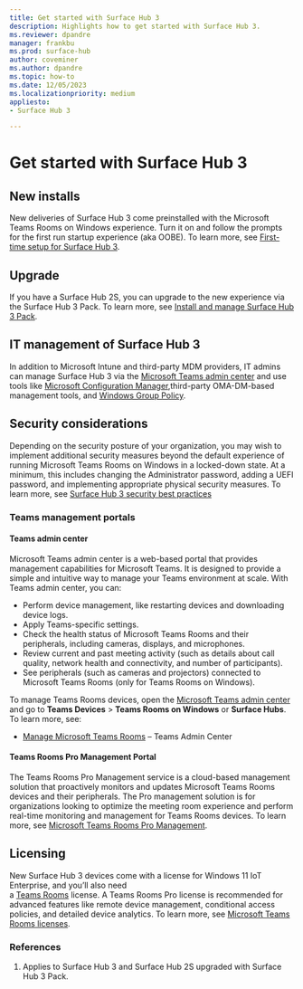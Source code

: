 ```yaml
---
title: Get started with Surface Hub 3
description: Highlights how to get started with Surface Hub 3.
ms.reviewer: dpandre
manager: frankbu
ms.prod: surface-hub
author: coveminer
ms.author: dpandre
ms.topic: how-to
ms.date: 12/05/2023
ms.localizationpriority: medium
appliesto:
- Surface Hub 3

---
```


# Get started with Surface Hub 3

## New installs

New deliveries of Surface Hub 3 come preinstalled with the Microsoft Teams Rooms on Windows experience. Turn it on and follow the prompts for the first run startup experience (aka OOBE). To learn more, see [First-time setup for Surface Hub 3](first-run-program-surface-hub-3.md).

## Upgrade 

If you have a Surface Hub 2S, you can upgrade to the new experience via the Surface Hub 3 Pack.  To learn more, see [Install and manage Surface Hub 3 Pack](install-manage-surface-hub-3-pack.md).

## IT management of Surface Hub 3

In addition to Microsoft Intune and third-party MDM providers, IT admins can manage Surface Hub 3 via the [Microsoft Teams admin center](https://admin.teams.microsoft.com/) and use tools like [Microsoft Configuration Manager](/mem/configmgr/core/understand/introduction),third-party OMA-DM-based management tools, and [Windows Group Policy](/azure/active-directory-domain-services/manage-group-policy).

## Security considerations

Depending on the security posture of your organization, you may wish to implement additional security measures beyond the default experience of running Microsoft Teams Rooms on Windows in a locked-down state. At a minimum, this includes changing the Administrator password, adding a UEFI password, and implementing appropriate physical security measures. To learn more, see [Surface Hub 3 security best practices](surface-hub-3-security.md)


### Teams management portals

#### Teams admin center

Microsoft Teams admin center is a web-based portal that provides management capabilities for Microsoft Teams. It is designed to provide a simple and intuitive way to manage your Teams environment at scale.
With Teams admin center, you can:

- Perform device management, like restarting devices and downloading device logs.
- Apply Teams-specific settings.
- Check the health status of Microsoft Teams Rooms and their peripherals, including cameras, displays, and microphones.
- Review current and past meeting activity (such as details about call quality, network health and connectivity, and number of participants).
- See peripherals (such as cameras and projectors) connected to Microsoft Teams Rooms (only for Teams Rooms on Windows).

To manage Teams Rooms devices, open the [Microsoft Teams admin center](https://admin.teams.microsoft.com/) and go to **Teams Devices** > **Teams Rooms on Windows** or **Surface Hubs**.
To learn more, see:

- [Manage Microsoft Teams Rooms](/microsoftteams/rooms/rooms-manage) – Teams Admin Center

#### Teams Rooms Pro Management Portal

The Teams Rooms Pro Management service is a cloud-based management solution that proactively monitors and updates Microsoft Teams Rooms devices and their peripherals. The Pro management solution is for organizations looking to optimize the meeting room experience and perform 
real-time monitoring and management for Teams Rooms devices. To learn more, see [Microsoft Teams Rooms Pro Management](/microsoftteams/rooms/rooms-pro-management).

## Licensing

New Surface Hub 3 devices come with a license for Windows 11 IoT Enterprise,  and you’ll also need  
a [Teams Rooms](/microsoftteams/rooms/rooms-licensing) license.  A Teams Rooms Pro license is recommended for advanced features like remote device management, conditional access policies, and detailed device analytics. To learn more, see [Microsoft Teams Rooms licenses](/microsoftteams/rooms/rooms-licensing#teams-rooms-license-service-plan-comparison).


### References

1. Applies to Surface Hub 3 and Surface Hub 2S upgraded with Surface Hub 3 Pack.